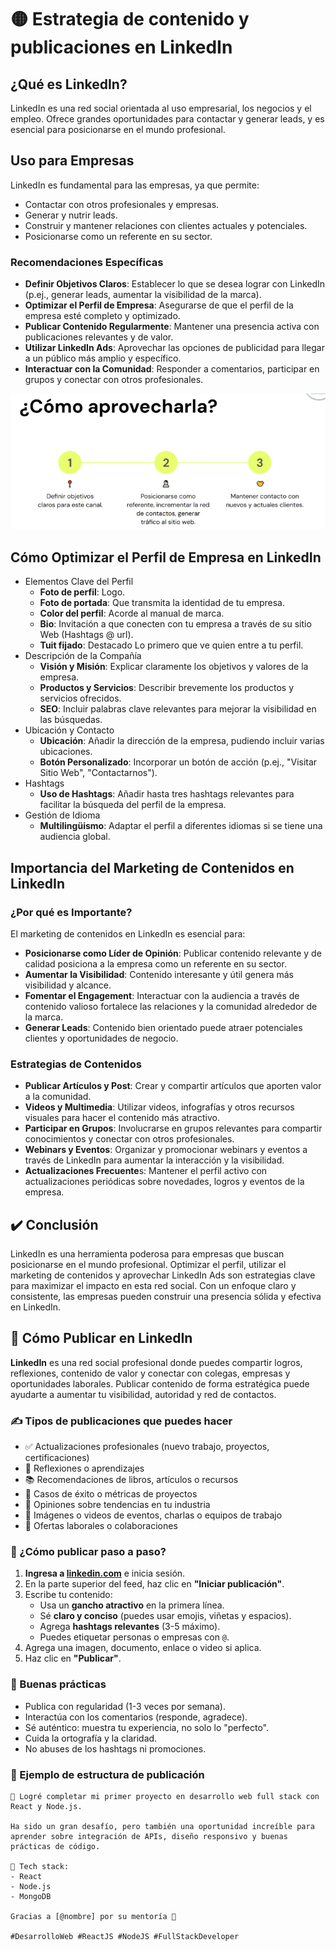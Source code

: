 # 🟡 Estrategia de contenido y publicaciones en LinkedIn

## ¿Qué es LinkedIn?
LinkedIn es una red social orientada al uso empresarial, los negocios y el empleo. Ofrece grandes oportunidades para contactar y generar leads, y es esencial para posicionarse en el mundo profesional.

## Uso para Empresas
LinkedIn es fundamental para las empresas, ya que permite:
- Contactar con otros profesionales y empresas.
- Generar y nutrir leads.
- Construir y mantener relaciones con clientes actuales y potenciales.
- Posicionarse como un referente en su sector.

### Recomendaciones Específicas
- **Definir Objetivos Claros**: Establecer lo que se desea lograr con LinkedIn (p.ej., generar leads, aumentar la visibilidad de la marca).
- **Optimizar el Perfil de Empresa**: Asegurarse de que el perfil de la empresa esté completo y optimizado.
- **Publicar Contenido Regularmente**: Mantener una presencia activa con publicaciones relevantes y de valor.
- **Utilizar LinkedIn Ads**: Aprovechar las opciones de publicidad para llegar a un público más amplio y específico.
- **Interactuar con la Comunidad**: Responder a comentarios, participar en grupos y conectar con otros profesionales.

![Como aprovecharla?](image-2.png)

## Cómo Optimizar el Perfil de Empresa en LinkedIn

- Elementos Clave del Perfil
    - **Foto de perfil**: Logo.
    - **Foto de portada**: Que transmita la identidad de tu empresa.
    - **Color del perfil**: Acorde al manual de marca.
    - **Bio**: Invitación a que conecten con tu empresa a través de su sitio Web (Hashtags @ url).
    - **Tuit fijado**: Destacado Lo primero que ve quien entre a tu perfil.
- Descripción de la Compañía
    - **Visión y Misión**: Explicar claramente los objetivos y valores de la empresa.
    - **Productos y Servicios**: Describir brevemente los productos y servicios ofrecidos.
    - **SEO**: Incluir palabras clave relevantes para mejorar la visibilidad en las búsquedas.
- Ubicación y Contacto
    - **Ubicación**: Añadir la dirección de la empresa, pudiendo incluir varias ubicaciones.
    - **Botón Personalizado**: Incorporar un botón de acción (p.ej., "Visitar Sitio Web", "Contactarnos").
- Hashtags
    - **Uso de Hashtags**: Añadir hasta tres hashtags relevantes para facilitar la búsqueda del perfil de la empresa.
- Gestión de Idioma
    - **Multilingüismo**: Adaptar el perfil a diferentes idiomas si se tiene una audiencia global.

## Importancia del Marketing de Contenidos en LinkedIn

### ¿Por qué es Importante?
El marketing de contenidos en LinkedIn es esencial para:
- **Posicionarse como Líder de Opinión**: Publicar contenido relevante y de calidad posiciona a la empresa como un referente en su sector.
- **Aumentar la Visibilidad**: Contenido interesante y útil genera más visibilidad y alcance.
- **Fomentar el Engagement**: Interactuar con la audiencia a través de contenido valioso fortalece las relaciones y la comunidad alrededor de la marca.
- **Generar Leads**: Contenido bien orientado puede atraer potenciales clientes y oportunidades de negocio.

### Estrategias de Contenidos
- **Publicar Artículos y Post**: Crear y compartir artículos que aporten valor a la comunidad.
- **Videos y Multimedia**: Utilizar videos, infografías y otros recursos visuales para hacer el contenido más atractivo.
- **Participar en Grupos**: Involucrarse en grupos relevantes para compartir conocimientos y conectar con otros profesionales.
- **Webinars y Eventos**: Organizar y promocionar webinars y eventos a través de LinkedIn para aumentar la interacción y la visibilidad.
- **Actualizaciones Frecuente**s: Mantener el perfil activo con actualizaciones periódicas sobre novedades, logros y eventos de la empresa.

## ✔️ Conclusión
LinkedIn es una herramienta poderosa para empresas que buscan posicionarse en el mundo profesional. Optimizar el perfil, utilizar el marketing de contenidos y aprovechar LinkedIn Ads son estrategias clave para maximizar el impacto en esta red social. Con un enfoque claro y consistente, las empresas pueden construir una presencia sólida y efectiva en LinkedIn.

## 💼 Cómo Publicar en LinkedIn

**LinkedIn** es una red social profesional donde puedes compartir logros, reflexiones, contenido de valor y conectar con colegas, empresas y oportunidades laborales. Publicar contenido de forma estratégica puede ayudarte a aumentar tu visibilidad, autoridad y red de contactos.

### ✍️ Tipos de publicaciones que puedes hacer

- ✅ Actualizaciones profesionales (nuevo trabajo, proyectos, certificaciones)
- 🧠 Reflexiones o aprendizajes
- 📚 Recomendaciones de libros, artículos o recursos
- 🎯 Casos de éxito o métricas de proyectos
- 💬 Opiniones sobre tendencias en tu industria
- 📸 Imágenes o videos de eventos, charlas o equipos de trabajo
- 📢 Ofertas laborales o colaboraciones


### 🚀 ¿Cómo publicar paso a paso?

1. **Ingresa a [linkedin.com](https://www.linkedin.com)** e inicia sesión.
2. En la parte superior del feed, haz clic en **"Iniciar publicación"**.
3. Escribe tu contenido:
   - Usa un **gancho atractivo** en la primera línea.
   - Sé **claro y conciso** (puedes usar emojis, viñetas y espacios).
   - Agrega **hashtags relevantes** (3-5 máximo).
   - Puedes etiquetar personas o empresas con `@`.
4. Agrega una imagen, documento, enlace o video si aplica.
5. Haz clic en **"Publicar"**.

### 🧠 Buenas prácticas

- Publica con regularidad (1-3 veces por semana).
- Interactúa con los comentarios (responde, agradece).
- Sé auténtico: muestra tu experiencia, no solo lo "perfecto".
- Cuida la ortografía y la claridad.
- No abuses de los hashtags ni promociones.

### 📌 Ejemplo de estructura de publicación

```text
🚀 Logré completar mi primer proyecto en desarrollo web full stack con React y Node.js.

Ha sido un gran desafío, pero también una oportunidad increíble para aprender sobre integración de APIs, diseño responsivo y buenas prácticas de código.

🔧 Tech stack:
- React
- Node.js
- MongoDB

Gracias a [@nombre] por su mentoría 🙌

#DesarrolloWeb #ReactJS #NodeJS #FullStackDeveloper
```